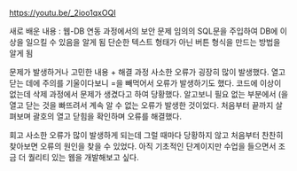 https://youtu.be/_2ioo1qxOQI

새로 배운 내용
: 웹-DB 연동 과정에서의 보안 문제
임의의 SQL문을 주입하여 DB에 이상을 일으킬 수 있음을 알게 됨
단순한 텍스트 형태가 아닌 버튼 형식을 만드는 방법을 알게 됨

문제가 발생하거나 고민한 내용 + 해결 과정
사소한 오류가 굉장히 많이 발생했다.
열고 닫는 데에 주의를 기울이다보니 =을 빼먹어서 오류가 발생하기도 했다.
코드에 이상이 없는데 삭제 과정에서 문제가 생겼다고 하여 당황했다.
알고보니 필요 없는 부분에서 (을 열고 닫는 것을 빠뜨려서 계속 알 수 없는 오류가 발생한 것이었다.
처음부터 끝까지 살펴보며 괄호의 열고 닫힘을 확인하며 오류를 해결했다.

회고
사소한 오류가 많이 발생하게 되는데 그럴 때마다 당황하지 않고 처음부터 찬찬히 찾아보면 오류의 원인을 찾을 수 있었다.
아직 기초적인 단계이지만 수업을 들으면서 조금 더 퀄리티 있는 웹을 개발해보고 싶다.
